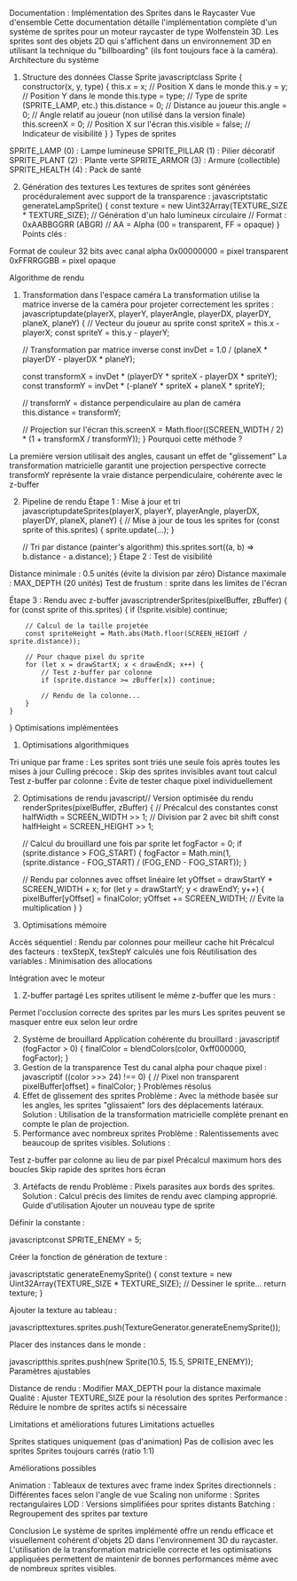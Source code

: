 Documentation : Implémentation des Sprites dans le Raycaster
Vue d'ensemble
Cette documentation détaille l'implémentation complète d'un système de sprites pour un moteur raycaster de type Wolfenstein 3D. Les sprites sont des objets 2D qui s'affichent dans un environnement 3D en utilisant la technique du "billboarding" (ils font toujours face à la caméra).
Architecture du système
1. Structure des données
Classe Sprite
javascriptclass Sprite {
    constructor(x, y, type) {
        this.x = x;              // Position X dans le monde
        this.y = y;              // Position Y dans le monde
        this.type = type;        // Type de sprite (SPRITE_LAMP, etc.)
        this.distance = 0;       // Distance au joueur
        this.angle = 0;          // Angle relatif au joueur (non utilisé dans la version finale)
        this.screenX = 0;        // Position X sur l'écran
        this.visible = false;    // Indicateur de visibilité
    }
}
Types de sprites

SPRITE_LAMP (0) : Lampe lumineuse
SPRITE_PILLAR (1) : Pilier décoratif
SPRITE_PLANT (2) : Plante verte
SPRITE_ARMOR (3) : Armure (collectible)
SPRITE_HEALTH (4) : Pack de santé

2. Génération des textures
Les textures de sprites sont générées procéduralement avec support de la transparence :
javascriptstatic generateLampSprite() {
    const texture = new Uint32Array(TEXTURE_SIZE * TEXTURE_SIZE);
    // Génération d'un halo lumineux circulaire
    // Format : 0xAABBGGRR (ABGR)
    // AA = Alpha (00 = transparent, FF = opaque)
}
Points clés :

Format de couleur 32 bits avec canal alpha
0x00000000 = pixel transparent
0xFFRRGGBB = pixel opaque

Algorithme de rendu
1. Transformation dans l'espace caméra
La transformation utilise la matrice inverse de la caméra pour projeter correctement les sprites :
javascriptupdate(playerX, playerY, playerAngle, playerDX, playerDY, planeX, planeY) {
    // Vecteur du joueur au sprite
    const spriteX = this.x - playerX;
    const spriteY = this.y - playerY;
    
    // Transformation par matrice inverse
    const invDet = 1.0 / (planeX * playerDY - playerDX * planeY);
    
    const transformX = invDet * (playerDY * spriteX - playerDX * spriteY);
    const transformY = invDet * (-planeY * spriteX + planeX * spriteY);
    
    // transformY = distance perpendiculaire au plan de caméra
    this.distance = transformY;
    
    // Projection sur l'écran
    this.screenX = Math.floor((SCREEN_WIDTH / 2) * (1 + transformX / transformY));
}
Pourquoi cette méthode ?

La première version utilisait des angles, causant un effet de "glissement"
La transformation matricielle garantit une projection perspective correcte
transformY représente la vraie distance perpendiculaire, cohérente avec le z-buffer

2. Pipeline de rendu
Étape 1 : Mise à jour et tri
javascriptupdateSprites(playerX, playerY, playerAngle, playerDX, playerDY, planeX, planeY) {
    // Mise à jour de tous les sprites
    for (const sprite of this.sprites) {
        sprite.update(...);
    }
    
    // Tri par distance (painter's algorithm)
    this.sprites.sort((a, b) => b.distance - a.distance);
}
Étape 2 : Test de visibilité

Distance minimale : 0.5 unités (évite la division par zéro)
Distance maximale : MAX_DEPTH (20 unités)
Test de frustum : sprite dans les limites de l'écran

Étape 3 : Rendu avec z-buffer
javascriptrenderSprites(pixelBuffer, zBuffer) {
    for (const sprite of this.sprites) {
        if (!sprite.visible) continue;
        
        // Calcul de la taille projetée
        const spriteHeight = Math.abs(Math.floor(SCREEN_HEIGHT / sprite.distance));
        
        // Pour chaque pixel du sprite
        for (let x = drawStartX; x < drawEndX; x++) {
            // Test z-buffer par colonne
            if (sprite.distance >= zBuffer[x]) continue;
            
            // Rendu de la colonne...
        }
    }
}
Optimisations implémentées
1. Optimisations algorithmiques

Tri unique par frame : Les sprites sont triés une seule fois après toutes les mises à jour
Culling précoce : Skip des sprites invisibles avant tout calcul
Test z-buffer par colonne : Évite de tester chaque pixel individuellement

2. Optimisations de rendu
javascript// Version optimisée du rendu
renderSprites(pixelBuffer, zBuffer) {
    // Précalcul des constantes
    const halfWidth = SCREEN_WIDTH >> 1;  // Division par 2 avec bit shift
    const halfHeight = SCREEN_HEIGHT >> 1;
    
    // Calcul du brouillard une fois par sprite
    let fogFactor = 0;
    if (sprite.distance > FOG_START) {
        fogFactor = Math.min(1, (sprite.distance - FOG_START) / (FOG_END - FOG_START));
    }
    
    // Rendu par colonnes avec offset linéaire
    let yOffset = drawStartY * SCREEN_WIDTH + x;
    for (let y = drawStartY; y < drawEndY; y++) {
        pixelBuffer[yOffset] = finalColor;
        yOffset += SCREEN_WIDTH;  // Évite la multiplication
    }
}
3. Optimisations mémoire

Accès séquentiel : Rendu par colonnes pour meilleur cache hit
Précalcul des facteurs : texStepX, texStepY calculés une fois
Réutilisation des variables : Minimisation des allocations

Intégration avec le moteur
1. Z-buffer partagé
Les sprites utilisent le même z-buffer que les murs :

Permet l'occlusion correcte des sprites par les murs
Les sprites peuvent se masquer entre eux selon leur ordre

2. Système de brouillard
Application cohérente du brouillard :
javascriptif (fogFactor > 0) {
    finalColor = blendColors(color, 0xff000000, fogFactor);
}
3. Gestion de la transparence
Test du canal alpha pour chaque pixel :
javascriptif ((color >>> 24) !== 0) {  // Pixel non transparent
    pixelBuffer[offset] = finalColor;
}
Problèmes résolus
1. Effet de glissement des sprites
Problème : Avec la méthode basée sur les angles, les sprites "glissaient" lors des déplacements latéraux.
Solution : Utilisation de la transformation matricielle complète prenant en compte le plan de projection.
2. Performance avec nombreux sprites
Problème : Ralentissements avec beaucoup de sprites visibles.
Solutions :

Test z-buffer par colonne au lieu de par pixel
Précalcul maximum hors des boucles
Skip rapide des sprites hors écran

3. Artéfacts de rendu
Problème : Pixels parasites aux bords des sprites.
Solution : Calcul précis des limites de rendu avec clamping approprié.
Guide d'utilisation
Ajouter un nouveau type de sprite

Définir la constante :

javascriptconst SPRITE_ENEMY = 5;

Créer la fonction de génération de texture :

javascriptstatic generateEnemySprite() {
    const texture = new Uint32Array(TEXTURE_SIZE * TEXTURE_SIZE);
    // Dessiner le sprite...
    return texture;
}

Ajouter la texture au tableau :

javascripttextures.sprites.push(TextureGenerator.generateEnemySprite());

Placer des instances dans le monde :

javascriptthis.sprites.push(new Sprite(10.5, 15.5, SPRITE_ENEMY));
Paramètres ajustables

Distance de rendu : Modifier MAX_DEPTH pour la distance maximale
Qualité : Ajuster TEXTURE_SIZE pour la résolution des sprites
Performance : Réduire le nombre de sprites actifs si nécessaire

Limitations et améliorations futures
Limitations actuelles

Sprites statiques uniquement (pas d'animation)
Pas de collision avec les sprites
Sprites toujours carrés (ratio 1:1)

Améliorations possibles

Animation : Tableaux de textures avec frame index
Sprites directionnels : Différentes faces selon l'angle de vue
Scaling non uniforme : Sprites rectangulaires
LOD : Versions simplifiées pour sprites distants
Batching : Regroupement des sprites par texture

Conclusion
Le système de sprites implémenté offre un rendu efficace et visuellement cohérent d'objets 2D dans l'environnement 3D du raycaster. L'utilisation de la transformation matricielle correcte et les optimisations appliquées permettent de maintenir de bonnes performances même avec de nombreux sprites visibles.
